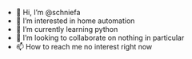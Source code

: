 - 👋 Hi, I’m @schniefa
- 👀 I’m interested in home automation
- 🌱 I’m currently learning python
- 💞️ I’m looking to collaborate on nothing in particular
- 📫 How to reach me no interest right now

<!---
schniefa/schniefa is a ✨ special ✨ repository because its `README.md` (this file) appears on your GitHub profile.
You can click the Preview link to take a look at your changes.
--->
